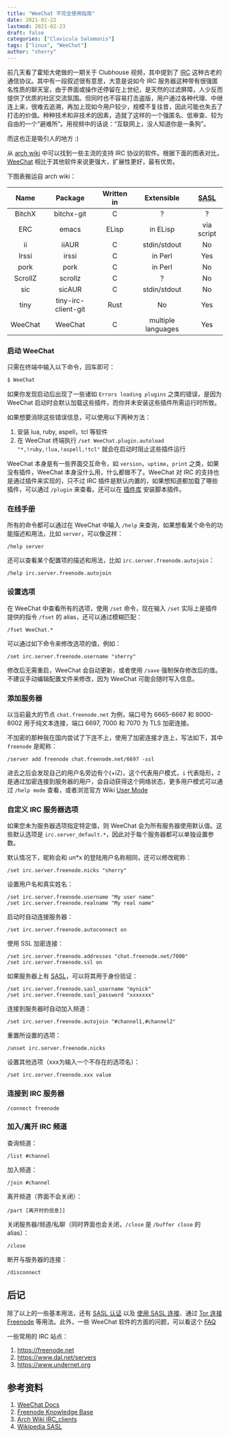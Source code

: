 ```yaml
---
title: "WeeChat 不完全使用指南"
date: 2021-02-22
lastmod: 2021-02-23
draft: false
categories: ["Clavicula Salomonis"]
tags: ["linux", "WeeChat"]
author: "sherry"
---
```

前几天看了霍矩大佬做的一期关于 Clubhouse 视频，其中提到了 [IRC](https://en.wikipedia.org/wiki/Internet_Relay_Chat) 这种古老的通信协议。其中有一段叙述很有意思，大意是说如今 IRC 服务器这种带有很强匿名性质的聊天室，由于界面或操作还停留在上世纪，是天然的过滤屏障，人少反而提供了优质的社区交流氛围。但同时也不容易打击盗版，用户通过各种代理、中继连上来，很难去追溯，再加上现如今用户较少，规模不复往昔，因此可能也失去了打击的价值。种种技术和非技术的因素，造就了这样的一个强匿名、低审查、较为自由的一个“避难所”。用视频中的话说：“互联网上，没人知道你是一条狗”。

而这也正是吸引人的地方 :)

从 [arch wiki](https://wiki.archlinux.org/index.php/List_of_applications/Internet#IRC_clients) 中可以找到一些主流的支持 IRC 协议的软件。根据下面的图表对比，[WeeChat](https://WeeChat.org/) 相比于其他软件来说更强大，扩展性更好，最有优势。

<!--more-->

下图表搬运自 arch wiki：

| Name | Package | Written in | Extensible | [SASL](https://en.wikipedia.org/wiki/Simple_Authentication_and_Security_Layer) |
| :---: | :---: | :---: | :---: | :---: |
| BitchX | bitchx-git | C | ? | ? |
| ERC | emacs | ELisp | in ELisp | via script |
| ii | iiAUR | C | stdin/stdout | No |
| Irssi | irssi | C | in Perl | Yes |
| pork | pork | C | in Perl | No |
| ScrollZ | scrollz | C | ? | No |
| sic | sicAUR | C | stdin/stdout | No |
| tiny | tiny-irc-client-git | Rust | No | Yes |
| WeeChat | WeeChat | C | multiple languages |Yes

### 启动 WeeChat

只需在终端中输入以下命令，回车即可：

```bash
$ WeeChat
```

如果你发现启动后出现了一些诸如 `Errors loading plugins` 之类的错误，是因为 WeeChat 启动时会默认加载这些插件，而你并未安装这些插件所需运行时所致。

如果想要消除这些错误信息，可以使用以下两种方法：

1. 安装 lua, ruby, aspell，tcl 等软件
2. 在 WeeChat 终端执行 `/set WeeChat.plugin.autoload "*,!ruby,!lua,!aspell,!tcl"` 就会在启动时阻止这些插件运行

WeeChat 本身是有一些界面交互命令，如 `version`，`uptime`，`print` 之类，如果没有插件，WeeChat 本身没什么用，什么都做不了。WeeChat 对 IRC 的支持也是通过插件来实现的，只不过 IRC 插件是默认内置的，如果想知道都加载了哪些插件，可以通过 `/plugin` 来查看。还可以在 [插件库](https://WeeChat.org/scripts/) 安装脚本插件。

### 在线手册

所有的命令都可以通过在 WeeChat 中输入 `/help` 来查询，如果想看某个命令的功能描述和用法，比如 `server`，可以像这样：

```
/help server
```

还可以查看某个配置项的描述和用法，比如 `irc.server.freenode.autojoin`：

```
/help irc.server.freenode.autojoin
```

### 设置选项

在 WeeChat 中查看所有的选项，使用 `/set` 命令，现在输入 `/set` 实际上是插件提供的指令 `/fset` 的 alias，还可以通过模糊匹配：

```
/fset WeeChat.*
```

可以通过如下命令来修改选项的值，例如：

```
/set irc.server.freenode.username "sherry"
```

修改后无需重启，WeeChat 会自动更新，或者使用 `/save` 强制保存修改后的值。不建议手动编辑配置文件来修改，因为 WeeChat 可能会随时写入信息。

### 添加服务器

以当前最大的节点 `chat.freenode.net` 为例，端口号为 6665-6667 和 8000-8002 用于纯文本连接，端口 6697, 7000 和 7070 为 TLS 加密连接。

不加密的那种我在国内尝试了下连不上，使用了加密连接才连上，写法如下，其中 `freenode` 是昵称：

```
/server add freenode chat.freenode.net/6697 -ssl
```

进去之后会发现自己的用户名旁边有个(+iZ)，这个代表用户模式，`i` 代表隐形，`Z` 是通过加密连接到服务器的用户，会自动获得这个网络状态，更多用户模式可以通过 `/help mode` 查看，或者浏览官方 Wiki [User Mode](https://freenode.net/kb/answer/usermodes)

### 自定义 IRC 服务器选项

如果您未为服务器选项指定特定值，则 WeeChat 会为所有服务器使用默认值。这些默认选项是 `irc.server_default.*`，因此对于每个服务器都可以单独设置参数。

默认情况下，昵称会和 un*x 的登陆用户名称相同，还可以修改昵称：

```
/set irc.server.freenode.nicks "sherry"
```

设置用户名和真实姓名：

```
/set irc.server.freenode.username "My user name"
/set irc.server.freenode.realname "My real name"
```

启动时自动连接服务器：

```
/set irc.server.freenode.autoconnect on
```

使用 SSL 加密连接：

```
/set irc.server.freenode.addresses "chat.freenode.net/7000"
/set irc.server.freenode.ssl on
```

如果服务器上有 [SASL](https://en.wikipedia.org/wiki/Simple_Authentication_and_Security_Layer)，可以将其用于身份验证：

```
/set irc.server.freenode.sasl_username "mynick"
/set irc.server.freenode.sasl_password "xxxxxxx"
```

连接到服务器时自动加入频道：

```
/set irc.server.freenode.autojoin "#channel1,#channel2"
```

重置所设置的选项：

```
/unset irc.server.freenode.nicks
```

设置其他选项（xxx为输入一个不存在的选项名）：

```
/set irc.server.freenode.xxx value
```

### 连接到 IRC 服务器

```
/connect freenode
```

### 加入/离开 IRC 频道

查询频道：

```
/list #channel
```

加入频道：

```
/join #channel
```

离开频道（界面不会关闭）：

```
/part [离开时的信息]]
```

关闭服务器/频道/私聊（同时界面也会关闭，`/close` 是 `/buffer close` 的 alias）：

```
/close
```

断开与服务器的连接：

```
/disconnect
```

## 后记

除了以上的一些基本用法，还有 [SASL 认证](https://weechat.org/files/doc/stable/weechat_user.en.html#irc_ssl_certificates) 以及 [使用 SASL 连接](https://freenode.net/kb/answer/sasl)、通过 [Tor 连接 Freenode](https://weechat.org/files/doc/stable/weechat_user.en.html#irc_tor_freenode) 等用法。此外，一些 WeeChat 软件的方面的问题，可以看这个 [FAQ](https://weechat.org/files/doc/stable/weechat_faq.en.html)

一些常用的 IRC 站点：

1. https://freenode.net
2. https://www.dal.net/servers
3. https://www.undernet.org

## 参考资料

1. [WeeChat Docs](https://weechat.org/doc/)
2. [Freenode Knowledge Base](https://freenode.net/kb/all)
3. [Arch Wiki IRC_clients](https://wiki.archlinux.org/index.php/List_of_applications/Internet#IRC_clients)
4. [Wikipedia SASL](https://en.wikipedia.org/wiki/Simple_Authentication_and_Security_Layer)
